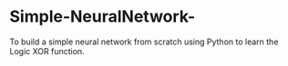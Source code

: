 # Simple-NeuralNetwork-
To build a simple neural network from scratch using Python to learn the Logic XOR function.

